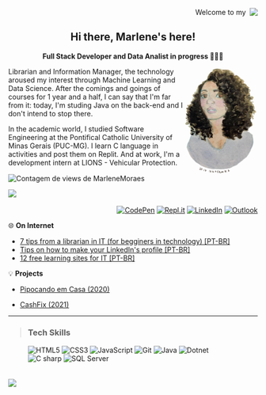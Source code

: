 <p align="right"> Welcome to my &nbsp;<img align="right" src="https://img.shields.io/badge/-GitHub-333333?style=for-the-badge&logo=GitHub"></p>



<h2 align="center">Hi there, Marlene's here!</h2> 

<p align="center"><b>Full Stack Developer and Data Analist in progress 👩🏽‍💻</b></p>  

<img src=".\img\MarleneMoraes_por_NanciYin.png" alt="Marlene em aquarela por Nanci Yin"  width="150px" align="right"/>Librarian and Information Manager, the technology aroused my interest through Machine Learning and Data Science. After the comings and goings of courses for 1 year and a half, I can say that I'm far from it: today, I'm studing Java on the back-end and I don't intend to stop there. 

In the academic world, I studied Software Engineering at the Pontifical Catholic University of Minas Gerais (PUC-MG). I learn C language in activities and post them on Replit. And at work, I'm a development intern at LIONS - Vehicular Protection. 



<img align="center" src="https://komarev.com/ghpvc/?username=marlenemoraes&color=blueviolet" alt="Contagem de views de MarleneMoraes"/>

<a href="https://github.com/MarleneMoraes/marlenemoraes/blob/main/README.md"><img src="https://img.shields.io/badge/Portugu%C3%AAs%20do%20Brasil%20-%23323330.svg?&style=for-the-badge&logo=brazil&color=#033202" /></a>

<div class="socialmedia" align="right">
    <a href="https://codepen.io/marlenemoraes" target="blank"><img src="https://img.shields.io/badge/-CodePen-333333?style=flat&logo=CodePen" alt="CodePen"></a>
    <a href="https://replit.com/@MarleneMoraes" target="blank"><img src="https://img.shields.io/badge/-Repl.it-333333?style=flat&logo=Repl.it" alt="Repl.it"></a>
    <a href="https://www.linkedin.com/in/marlenemoraes/" target="blank"><img src="https://img.shields.io/badge/-LinkedIn-333333?style=flat&logo=LinkedIn"alt="LinkedIn"></a>
     <a href="mailto: marlenevmoraes@outlook.com" target="blank"><img src="https://img.shields.io/badge/-Microsoft_Outlook-333333?style=flat&logo=microsoft-outlook"alt="Outlook"></a>
</div>



🌐 **On Internet**

- [7 tips from a librarian in IT  (for begginers in technology) [PT-BR]](https://www.linkedin.com/pulse/7-dicas-de-uma-bibliotecária-na-ti-para-calouros-e-novatos-moraes/)
- [Tips on how to make your LinkedIn's profile [PT-BR]](https://www.linkedin.com/pulse/dicas-de-como-fazer-seu-perfil-linkedin-marlene-moraes/)
- [12 free learning sites for IT [PT-BR]](https://www.linkedin.com/pulse/12-sites-de-aprendizado-gratuitos-para-ti-marlene-moraes/)

💡 **Projects**

- [Pipocando em Casa (2020)](https://github.com/MarleneMoraes/pipocando-em-casa)

- [CashFix (2021)](https://github.com/MarleneMoraes/CashFix)

  

***

> ### Tech Skills

<div class="skills">
    <figure>
        <img src="https://img.shields.io/badge/HTML5-E34F26?style=for-the-badge&logo=html5&logoColor=white" alt="HTML5" />
        <img src="https://img.shields.io/badge/CSS3-1572B6?style=for-the-badge&logo=css3&logoColor=white" alt="CSS3" />
        <img src="https://img.shields.io/badge/JavaScript-F7DF1E?style=for-the-badge&logo=javascript&logoColor=black" alt="JavaScript" />
        <img src="https://img.shields.io/badge/Git-ED8B00?style=for-the-badge&logo=git&logoColor=white" alt="Git"/>
        <img src="https://img.shields.io/badge/Java-ED8B00?style=for-the-badge&logo=java&logoColor=white" alt="Java" />
        <img src="https://img.shields.io/badge/.NET-5C2D91?style=for-the-badge&logo=.net&logoColor=white" alt="Dotnet"/>
        <img src="https://img.shields.io/badge/C%23-239120?style=for-the-badge&logo=c-sharp&logoColor=white" alt="C sharp" />
       <img src="https://camo.githubusercontent.com/154b109392c658875e8ae5fd94e79ab62f82341149424efc8eb0c1e59821725a/68747470733a2f2f696d672e736869656c64732e696f2f62616467652f4d6963726f736f66745f53514c5f5365727665722d4343323932373f7374796c653d666f722d7468652d6261646765266c6f676f3d6d6963726f736f66742d73716c2d736572766572266c6f676f436f6c6f723d7768697465" alt="SQL Server" />
    </figure>
</div>

<br/>

<img src="https://camo.githubusercontent.com/e95b96886b924a60b527e7810c573a0b4ccbbf22249e23379df68b649dc23cd3/68747470733a2f2f6769746875622d726561646d652d73747265616b2d73746174732e6865726f6b756170702e636f6d2f3f757365723d6d61726c656e656d6f72616573267468656d653d746f6b796f6e6967687426686964655f626f726465723d66616c7365" align="center"/>

